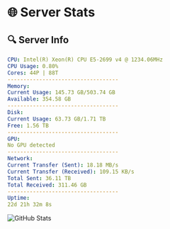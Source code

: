 # 🌐 Server Stats
## 🔍 Server Info
```yaml
CPU: Intel(R) Xeon(R) CPU E5-2699 v4 @ 1234.06MHz
CPU Usage: 0.80%
Cores: 44P | 88T
-----------------------------------
Memory:
Current Usage: 145.73 GB/503.74 GB
Available: 354.58 GB
-----------------------------------
Disk:
Current Usage: 63.73 GB/1.71 TB
Free: 1.56 TB
-----------------------------------
GPU:
No GPU detected
-----------------------------------
Network:
Current Transfer (Sent): 18.18 MB/s
Current Transfer (Received): 109.15 KB/s
Total Sent: 36.11 TB
Total Received: 311.46 GB
-----------------------------------
Uptime:
22d 21h 32m 8s
```
![GitHub Stats](https://img.shields.io/badge/Updated-2025-03-30_18:54:57-blue)